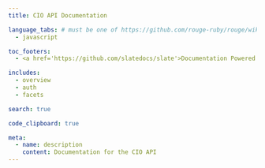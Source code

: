 ```yaml
---
title: CIO API Documentation

language_tabs: # must be one of https://github.com/rouge-ruby/rouge/wiki/List-of-supported-languages-and-lexers
  - javascript

toc_footers:
  - <a href='https://github.com/slatedocs/slate'>Documentation Powered by Slate</a>

includes:
  - overview
  - auth
  - facets

search: true

code_clipboard: true

meta:
  - name: description
    content: Documentation for the CIO API
---
```




